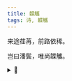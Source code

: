 ```yaml
---
title: 韘觿
tags: 诗, 韘觿
---
```


来途荏苒，前路依稀。

岂曰潘鬓，唯尚韘觿。

<details><summary>📝</summary>
潘鬓：典出《昭明文选》卷十三〈赋庚·物色·秋兴赋〉，晋·潘岳年始三十二岁，即生白发，后用“潘鬓”等作为中年即鬓发斑白的代称。此处借指中年。

韘觿（shè xī）：《诗·卫风·芄兰》：“芄兰之支，童子佩觿……芄兰之叶，童子佩韘。”汉·刘向 《说苑·修文》：“能治烦决乱者佩觿，能射御者佩韘。”后遂以“韘觿”借指智勇兼备的少年。

本诗亦可译为如下英文：

Elapsed past, unclear next.

Middle age never, stay young forever!
</details>
